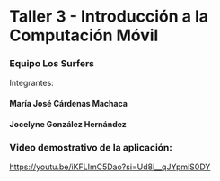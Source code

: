 # Taller 3 - Introducción a la Computación Móvil

### Equipo Los Surfers
Integrantes:
#### María José Cárdenas Machaca
#### Jocelyne González Hernández

### Video demostrativo de la aplicación:

https://youtu.be/iKFLImC5Dao?si=Ud8i__qJYpmiS0DY

